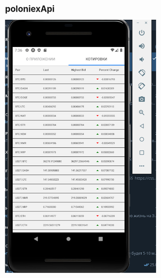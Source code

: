 # poloniexApi
![Image alt](https://github.com/Fessaer/poloniexApi/blob/main/src/images/image_pr.png)
